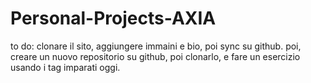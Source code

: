 # Personal-Projects-AXIA
to do: clonare il sito, aggiungere immaini e bio, poi sync su github.
poi, creare un nuovo repositorio su github, poi clonarlo, e fare un esercizio usando i tag imparati oggi.
